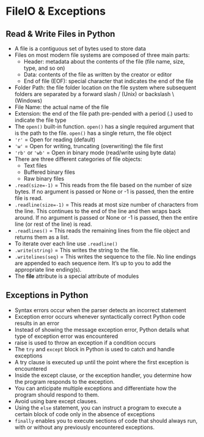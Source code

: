 # FileIO & Exceptions

## Read & Write Files in Python

- A file is a contiguous set of bytes used to store data
- Files on most modern file systems are composed of three main parts:
    - Header: metadata about the contents of the file (file name, size, type, and so on)
    - Data: contents of the file as written by the creator or editor
    - End of file (EOF): special character that indicates the end of the file
- Folder Path: the file folder location on the file system where subsequent folders are separated by a forward slash / (Unix) or backslash \ (Windows)
- File Name: the actual name of the file
- Extension: the end of the file path pre-pended with a period (.) used to indicate the file type
- The `open()` built-in function. `open()` has a single required argument that is the path to the file. `open()` has a single return, the file object
- `'r'` = Open for reading (default)
- `'w'` = Open for writing, truncating (overwriting) the file first
- `'rb'` or `'wb'` = Open in binary mode (read/write using byte data)
- There are three different categories of file objects:
    - Text files
    - Buffered binary files
    - Raw binary files
- `.read(size=-1)` = This reads from the file based on the number of size bytes. If no argument is passed or None or -1 is passed, then the entire file is read.
- `.readline(size=-1)` = This reads at most size number of characters from the line. This continues to the end of the line and then wraps back around. If no argument is passed or None or -1 is passed, then the entire line (or rest of the line) is read.
- `.readlines()` = This reads the remaining lines from the file object and returns them as a list.
- To iterate over each line use `.readline()`
- `.write(string)` = This writes the string to the file.
- `.writelines(seq)` = This writes the sequence to the file. No line endings are appended to each sequence item. It’s up to you to add the appropriate line ending(s).
- The __file__ attribute is a special attribute of modules

## Exceptions in Python

- Syntax errors occur when the parser detects an incorrect statement
- Exception error occurs whenever syntactically correct Python code results in an error
- Instead of showing the message exception error, Python details what type of exception error was encountered
- raise is used to throw an exception if a condition occurs
- The `try` and `except` block in Python is used to catch and handle exceptions
- A try clause is executed up until the point where the first exception is encountered
- Inside the except clause, or the exception handler, you determine how the program responds to the exception.
- You can anticipate multiple exceptions and differentiate how the program should respond to them.
- Avoid using bare except clauses.
- Using the `else` statement, you can instruct a program to execute a certain block of code only in the absence of exceptions
- `finally` enables you to execute sections of code that should always run, with or without any previously encountered exceptions.